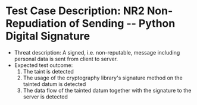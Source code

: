 # Test Case Description: NR2 Non-Repudiation of Sending -- Python Digital Signature
- Threat description: A signed, i.e. non-reputable, message including personal data is sent from client to server.
- Expected test outcome:
  1. The taint is detected
  2. The usage of the cryptography library's signature method on the tainted datum is detected
  3. The data flow of the tainted datum together with the signature to the server is detected
  